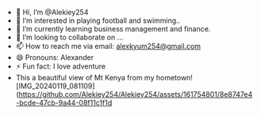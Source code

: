 - 👋 Hi, I’m @Alekiey254
- 👀 I’m interested in playing football and swimming..
- 🌱 I’m currently learning business management and finance.
- 💞️ I’m looking to collaborate on ...
- 📫 How to reach me via email: alexkyum254@gmail.com
- 😄 Pronouns: Alexander 
- ⚡ Fun fact: I love adventure 
- This a beautiful view of Mt Kenya from my hometown![IMG_20240119_081109](https://github.com/Alekiey254/Alekiey254/assets/161754801/8e8747e4-bcde-47cb-9a44-08f11c1f1d
